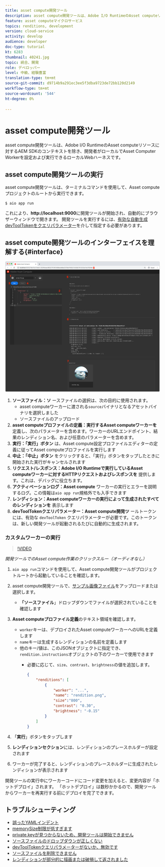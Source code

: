 ```yaml
---
title: asset compute開発ツール
description: asset compute開発ツールは、Adobe I/O RuntimeのAsset computeリソースに対するAEM SDKのコンテキストを除き、開発者がローカルでAsset Computer Workerを設定および実行できるローカルWebハーネスです。
feature: asset computeマイクロサービス
topics: renditions, development
version: cloud-service
activity: develop
audience: developer
doc-type: tutorial
kt: 6283
thumbnail: 40241.jpg
topic: 統合、開発
role: デベロッパー
level: 中級、経験豊富
translation-type: tm+mt
source-git-commit: d9714b9a291ec3ee5f3dba9723de72bb120d2149
workflow-type: tm+mt
source-wordcount: '544'
ht-degree: 0%

---
```



# asset compute開発ツール

asset compute開発ツールは、Adobe I/O RuntimeのAsset computeリソースに対するAEM SDKのコンテキストを除き、開発者がローカルでAsset Computer Workerを設定および実行できるローカルWebハーネスです。

## asset compute開発ツールの実行

asset compute開発ツールは、ターミナルコマンドを使用して、Asset computeプロジェクトのルートから実行できます。

```
$ aio app run
```

これにより、__http://localhost:9000__&#x200B;に開発ツールが開始され、自動的にブラウザーウィンドウで開きます。 開発ツールを実行するには、[有効な自動生成devToolTokenをクエリパラメーター](#troubleshooting__devtooltoken)を介して指定する必要があります。

## asset compute開発ツールのインターフェイスを理解する{#interface}

![asset compute開発ツール](./assets/development-tool/asset-compute-dev-tool.png)

1. __ソースファイル：ソ__ ースファイルの選択は、次の目的に使用されます。
   + asset computeワーカーに渡される`source`バイナリとなるアセットバイナリを選択しました
   + ソースファイルのアップロード
1. __asset computeプロファイルの定義：実行するAsset computeワーカーを__ 定義し、次のパラメーターを含めます。ワーカーのURLエンドポイント、結果のレンディション名、および任意のパラメーターを含めます。
1. __実行：「実行」ボタン__ は、Asset compute設定プロファイルエディターの定義に従ってAsset computeプロファイルを実行します
1. __中止：「中止」ボタン__ をクリックすると、「実行」ボタンをタップしたときに開始された実行がキャンセルされます
1. __リクエスト/レスポンス：Adobe I/O Runtimeで実行しているAsset computeワーカーに対するHTTPリクエストおよびレスポンスを__ 提供します。これは、デバッグに役立ちます。
1. __アクティベーションログ：Asset compute__ ワーカーの実行とエラーを説明するログ。この情報は`aio app run`規格外でも入手できます
1. __レンディション：Asset computeワーカーの実行によって生成されたすべてのレンディションを__ 表示します
1. __devToolTokenクエリパラメーター：Asset compute開発ツ__ ールトークンには、有効な `devToolToken` クエリパラメーターが必要です。このトークンは、新しい開発ツールが起動されるたびに自動的に生成されます。

### カスタムワーカーの実行

>[!VIDEO](https://video.tv.adobe.com/v/40241?quality=12&learn=on)

_開発ツールでのAsset compute作業のクリックスルー（オーディオなし）_

1. `aio app run`コマンドを使用して、Asset compute開発ツールがプロジェクトルートから起動していることを確認します。
1. asset compute開発ツールで、[サンプル画像ファイル](../assets/samples/sample-file.jpg)をアップロードまたは選択します。
   + __「ソースファイル__」ドロップダウンでファイルが選択されていることを確認します
1. __Asset computeプロファイル定義__&#x200B;のテキスト領域を確認します。
   + `worker`キーは、デプロイされたAsset computeワーカーへのURLを定義します
   + `name`キーは生成するレンディションの名前を定義します
   + 他のキー/値は、このJSONオブジェクトに指定でき、`rendition.instructions`オブジェクトの下のワーカーで使用できます
      + 必要に応じて、`size`、`contrast`、`brightness`の値を追加します。

         ```json
         {
             "renditions": [
                 {
                     "worker": "...",
                     "name": "rendition.png",
                     "size":"800",
                     "contrast": "0.30",
                     "brightness": "-0.15"
                 }
             ]
         }
         ```

1. 「__実行__」ボタンをタップします
1. __レンディションセクション__&#x200B;には、レンディションのプレースホルダーが設定されます
1. ワーカーが完了すると、レンディションのプレースホルダーに生成されたレンディションが表示されます

開発ツールの実行中にワーカーコードにコード変更を加えると、変更内容が「ホットデプロイ」されます。 「ホットデプロイ」は数秒かかるので、開発ツールからワーカーを再実行する前にデプロイを完了できます。

## トラブルシューティング

+ [誤ったYAMLインデント](../troubleshooting.md#incorrect-yaml-indentation)
+ [memorySize制限が低すぎます](../troubleshooting.md#memorysize-limit-is-set-too-low)
+ [private.keyが見つからないため、開発ツールは開始できません](../troubleshooting.md#missing-private-key)
+ [ソースファイルのドロップダウンが正しくない](../troubleshooting.md#source-files-dropdown-incorrect)
+ [devToolTokenクエリパラメーターがないか、無効です](../troubleshooting.md#missing-or-invalid-devtooltoken-query-parameter)
+ [ソースファイルを削除できません](../troubleshooting.md#unable-to-remove-source-files)
+ [レンディションが部分的に描画または破損して返されました](../troubleshooting.md#rendition-returned-partially-drawn-or-corrupt)
